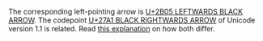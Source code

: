 The corresponding left-pointing arrow is [U+2B05 LEFTWARDS BLACK ARROW](/U+2B05).
The codepoint [U+27A1 BLACK RIGHTWARDS ARROW](/U+27A1) of Unicode version 1.1
is related. Read [this explanation](http://unicode.org/pipermail/unicode/2015-May/001807.html)
on how both differ.
